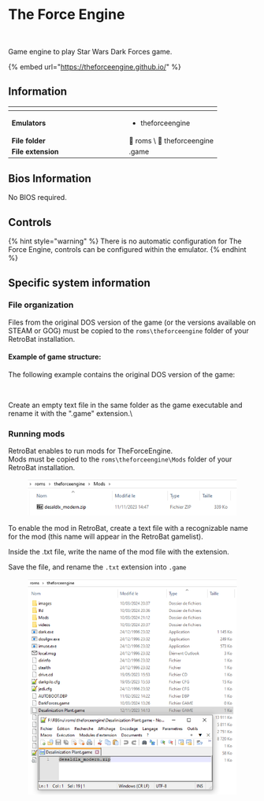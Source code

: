 # The Force Engine

<div align="left">

<figure><img src="https://github.com/fabricecaruso/es-theme-carbon/blob/master/art/logos/darkforces.png?raw=true" alt=""><figcaption></figcaption></figure>

</div>

Game engine to play Star Wars Dark Forces game.

{% embed url="https://theforceengine.github.io/" %}

## Information

<table data-header-hidden><thead><tr><th width="224"></th><th></th></tr></thead><tbody><tr><td><strong>Emulators</strong></td><td><ul><li>theforceengine</li></ul></td></tr><tr><td><strong>File folder</strong></td><td><span data-gb-custom-inline data-tag="emoji" data-code="1f4c2">📂</span> roms \ <span data-gb-custom-inline data-tag="emoji" data-code="1f4c2">📂</span> theforceengine</td></tr><tr><td><strong>File extension</strong></td><td>.game</td></tr></tbody></table>

## Bios Information

No BIOS required.

## Controls

{% hint style="warning" %}
There is no automatic configuration for The Force Engine, controls can be configured within the emulator.
{% endhint %}

## Specific system information

### File organization

Files from the original DOS version of the game (or the versions available on STEAM or GOG) must be copied to the `roms\theforceengine` folder of your RetroBat installation.

#### Example of game structure:

The following example contains the original DOS version of the game:

<div align="left">

<figure><img src="https://i.imgur.com/78m6LKz.png" alt=""><figcaption></figcaption></figure>

</div>

Create an empty text file in the same folder as the game executable and rename it with the ".game" extension.\


### Running mods

RetroBat enables to run mods for TheForceEngine.\
Mods must be copied to the `roms\theforceengine\Mods` folder of your RetroBat installation.

<div align="left">

<figure><img src="../../../.gitbook/assets/image (52).png" alt=""><figcaption></figcaption></figure>

</div>

To enable the mod in RetroBat, create a text file with a recognizable name for the mod (this name will appear in the RetroBat gamelist).

Inside the .txt file, write the name of the mod file with the extension.

Save the file, and rename the `.txt` extension into `.game`

<div align="left">

<figure><img src="../../../.gitbook/assets/2024-03-10_21h36_04.png" alt=""><figcaption></figcaption></figure>

</div>
